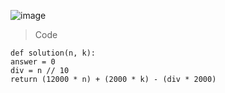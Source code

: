 ![image](https://user-images.githubusercontent.com/115756142/231331290-b9ebc7d0-4f01-46f3-bd8d-7f15eb5b08e1.png)

> Code

    def solution(n, k):
    answer = 0
    div = n // 10
    return (12000 * n) + (2000 * k) - (div * 2000)
    
